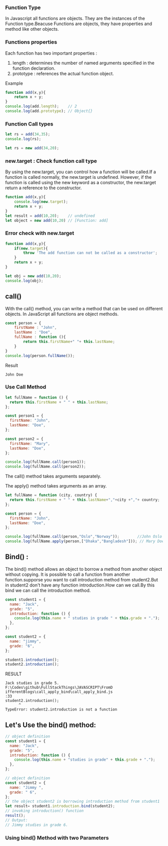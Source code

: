 ### Function Type
In Javascript all functions are objects. They are the instances of the Function type.Beacuse Functions are objects, they have properties and method like other objects.

### Functions properties
Each function has two important properties :

1. length : determines the number of named arguments specified in the function declaration.
2. prototype :  references the actual function object.

Example
```js
function add(x,y){
    return x + y;
}
console.log(add.length);    // 2
console.log(add.prototype); // Object{}
```

### Function Call types
```js
let rs = add(34,35);
console.log(rs);

let rs = new add(34,20);
```
### new.target : Check function call type
By using the new.target, you can control how a function will be called.If a function is called normally, the new.target is undefined. However, if the function is called using the new keyword as a constructor, the new.target return a reference to the constructor.

```js
function add(x,y){
    console.log(new.target);
    return x + y;
}
let result = add(10,20);    // undefined
let object = new add(10,20) // [Function: add]
```
### Error check with new.target
```js
function add(x,y){
    if(new.target){
        throw 'The add function can not be called as a constructor';
    }
    return x + y;
}

let obj = new add(10,20);
console.log(obj);

```
## call()
With the call() method, you can write a method that can be used on different objects.
In JavaScript all functions are object methods.

```js
const person = {
    firstName : "John",
    lastName : "Doe",
    fullName : function (){
        return this.firstName+" "+ this.lastName;
    }
}
console.log(person.fullName());
```
Result 

    John Doe

### Use Call Method 
```js
let fullName = function () {
  return this.firstName + " " + this.lastName;
};

const person1 = {
  firstName: "John",
  lastName: "Doe",
};

const person2 = {
  firstName: "Mary",
  lastName: "Doe",
};

console.log(fullName.call(person1));
console.log(fullName.call(person2));
```
The call() method takes arguments separately.

The apply() method takes arguments as an array.

```js
let fullName = function (city, country) {
  return this.firstName + " " + this.lastName+","+city +","+ country;
};

const person = {
  firstName: "John",
  lastName: "Doe",
};

console.log(fullName.call(person,"Oslo","Norway"));        //John Oslo Norway
console.log(fullName.apply(person,["Dhaka","Bangladesh"])); // Mary Doe Dhaka Bangladesh
```

## Bind() :
The bind() method allows an object to borrow a method from another object without copying.
It is possible to call a function from another function.supporse you want to call introduction
method from student2.But in student2 don't have any function introduction.How can we call.By this 
bind we can call the introduction method.

```js
const student1 = {
  name: "Jack",
  grade: "5",
  introduction: function () {
    console.log(this.name + " studies in grade " + this.grade + ".");
  },
};

const student2 = {
  name: "jimmy",
  grade: "6",
};

student1.introduction();
student2.introduction();

```
RESULT 

    Jack studies in grade 5.
    F:\Codes\github\FullStackThings\JAVASCRIPT\FromD
    ifferentBlogs\call_apply_bind\call_apply_bind.js
    :33
    student2.introduction();
          ^
    TypeError: student2.introduction is not a function

## Let's Use the bind() method:

```js
// object definition
const student1 = {
  name: "Jack",
  grade: "5",
  introduction: function () {
    console.log(this.name + "studies in grade" + this.grade + ".");
  },
};

// object definition
const student2 = {
  name: "Jimmy ",
  grade: " 6",
};
// the object student2 is borrowing introduction method from student1
let result= student1.introduction.bind(student2);
// invoking introduction() function
result();
// Output:
// Jimmy studies in grade 6.
```
### Using bind() Method with two Parameters

